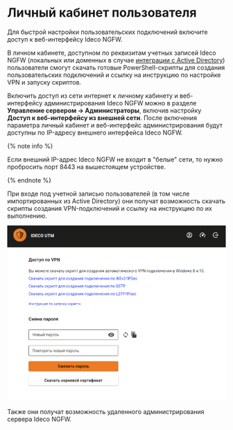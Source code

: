 # Личный кабинет пользователя

Для быстрой настройки пользовательских подключений включите доступ к веб-интерфейсу Ideco NGFW.

В личном кабинете, доступном по реквизитам учетных записей Ideco NGFW (локальных или доменных в случае [интеграции с Active Directory](../../../../../ngfw/settings/users/active-directory/)) пользователи смогут скачать готовые PowerShell-скрипты для создания пользовательских подключений и ссылку на инструкцию по настройке VPN и запуску скриптов.

Включить доступ из сети интернет к личному кабинету и веб-интерфейсу администрирования Ideco NGFW можно в разделе **Управление сервером -> Администраторы**, включив настройку **Доступ к веб-интерфейсу из внешней сети**. После включения параметра личный кабинет и веб-интерфейс администрирования будут доступны по IP-адресу внешнего интерфейса Ideco NGFW.

{% note info %}

Если внешний IP-адрес Ideco NGFW не входит в "белые" сети, то нужно пробросить порт 8443 на вышестоящем устройстве.

{% endnote %}

При входе под учетной записью пользователей (в том числе импортированных из Active Directory) они получат возможность скачать скрипты создания VPN-подключений и ссылку на инструкцию по их выполнению.

![](../../../../../_images/user-lk.png)

Также они получат возможность удаленного администрирования сервера Ideco NGFW.
